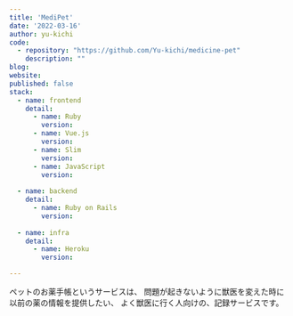 ```yaml
---
title: 'MediPet'
date: '2022-03-16'
author: yu-kichi
code: 
  - repository: "https://github.com/Yu-kichi/medicine-pet"
    description: ""
blog:
website:
published: false
stack:
  - name: frontend
    detail: 
      - name: Ruby
        version: 
      - name: Vue.js
        version: 
      - name: Slim
        version: 
      - name: JavaScript
        version:
 
  - name: backend
    detail: 
      - name: Ruby on Rails
        version: 
 
  - name: infra
    detail:
      - name: Heroku
        version: 

---
```


ペットのお薬手帳というサービスは、 問題が起きないように獣医を変えた時に以前の薬の情報を提供したい、 よく獣医に行く人向けの、記録サービスです。


